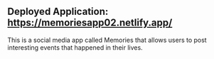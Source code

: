 
## Deployed Application:  https://memoriesapp02.netlify.app/
This is a social media app called Memories that allows users to post interesting events that happened in their lives.
